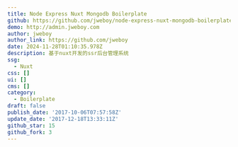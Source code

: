 ```yaml
---
title: Node Express Nuxt Mongodb Boilerplate
github: https://github.com/jweboy/node-express-nuxt-mongodb-boilerplate
demo: http://admin.jweboy.com
author: jweboy
author_link: https://github.com/jweboy
date: 2024-11-28T01:10:35.978Z
description: 基于nuxt开发的ssr后台管理系统
ssg:
  - Nuxt
css: []
ui: []
cms: []
category:
  - Boilerplate
draft: false
publish_date: '2017-10-06T07:57:58Z'
update_date: '2017-12-18T13:33:11Z'
github_star: 15
github_fork: 3
---
```

